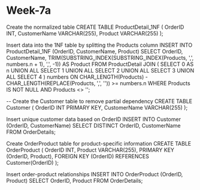 # Week-7a
Create the normalized table
CREATE TABLE ProductDetail_1NF (
    OrderID INT,
    CustomerName VARCHAR(255),
    Product VARCHAR(255)
);

 Insert data into the 1NF table by splitting the Products column
INSERT INTO ProductDetail_1NF (OrderID, CustomerName, Product)
SELECT 
    OrderID,
    CustomerName,
    TRIM(SUBSTRING_INDEX(SUBSTRING_INDEX(Products, ',', numbers.n + 1), ',', -1)) AS Product
FROM 
    ProductDetail
JOIN (
    SELECT 0 AS n UNION ALL SELECT 1 UNION ALL SELECT 2 UNION ALL SELECT 3 UNION ALL SELECT 4
) numbers
ON CHAR_LENGTH(Products) - CHAR_LENGTH(REPLACE(Products, ',', '')) >= numbers.n
WHERE Products IS NOT NULL AND Products <> '';

-- Create the Customer table to remove partial dependency
CREATE TABLE Customer (
    OrderID INT PRIMARY KEY,
    CustomerName VARCHAR(255)
);

 Insert unique customer data based on OrderID
INSERT INTO Customer (OrderID, CustomerName)
SELECT DISTINCT OrderID, CustomerName
FROM OrderDetails;

 Create OrderProduct table for product-specific information
CREATE TABLE OrderProduct (
    OrderID INT,
    Product VARCHAR(255),
    PRIMARY KEY (OrderID, Product),
    FOREIGN KEY (OrderID) REFERENCES Customer(OrderID)
);

 Insert order-product relationships
INSERT INTO OrderProduct (OrderID, Product)
SELECT OrderID, Product
FROM OrderDetails;
